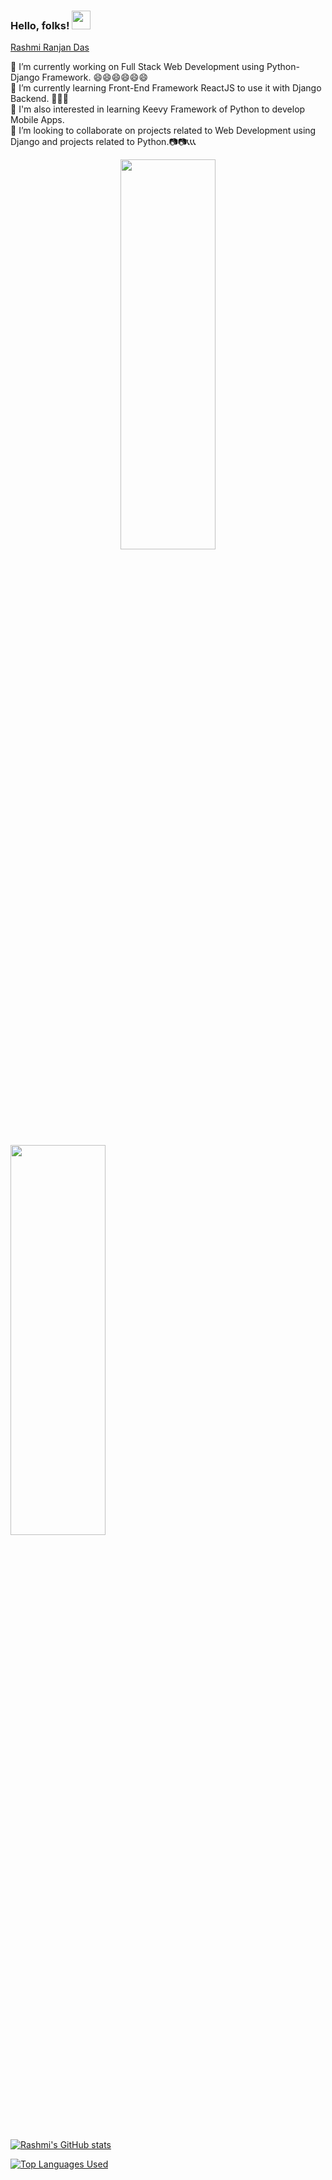 ### Hello, folks! <img src="https://raw.githubusercontent.com/MartinHeinz/MartinHeinz/master/wave.gif" width="30px">

[Rashmi Ranjan Das](https://github.com/WebDesign4New)

<!--
**WebDesign4New/WebDesign4New** is a ✨ _special_ ✨ repository because its `README.md` (this file) appears on your GitHub profile.

Here are some ideas to get you started:

- 🔭 I’m currently working on ...
- 🌱 I’m currently learning ...
- 👯 I’m looking to collaborate on ...
- 🤔 I’m looking for help with ...
- 💬 Ask me about ...
- 📫 How to reach me: ...
- 😄 Pronouns: ...
- ⚡ Fun fact: ...
-->
 🔭 I’m currently working on Full Stack Web Development using Python-Django Framework. 😄😄😄😄😄😄<br>
 🌱 I’m currently learning Front-End Framework ReactJS to use it with Django Backend. 👲👲👲<br>
 🌱 I'm also interested in learning Keevy Framework of Python to develop Mobile Apps.<br>
 👯 I’m looking to collaborate on projects related to Web Development using Django and projects related to Python.📷📷📞📞📞<br>
 
 <div style="text-align: center;">
   <img src="https://lh6.googleusercontent.com/rU8dZ0x67y63AeujFhM79UG_I3ZagEqTmDffagrUVuBI5eXPHtW2Z7zP1KU1MLKtl0wU5eNS_QHU-9v3GUJgxlKYeAR1yKADY8xCj7xMrpL8z9Rr2Zde9_OGsmXTigvBr7DEWggV" width="55%" height="40%">
 </div>
 
<br>
<img src = "https://i.pinimg.com/originals/41/a3/04/41a3041c02de23b097fa1c5be788a9eb.gif" width="55%" height="40%">
<br><br>

[![Rashmi's GitHub stats](https://github-readme-stats.vercel.app/api?username=WebDesign4New&count_private=true&theme=radical)](https://github.com/WebDesign4Newgithub-readme-stats)

[![Top Languages Used](https://github-readme-stats.vercel.app/api/top-langs/?username=WebDesign4New)](https://github.com/WebDesign4New/github-readme-stats)
 
 
